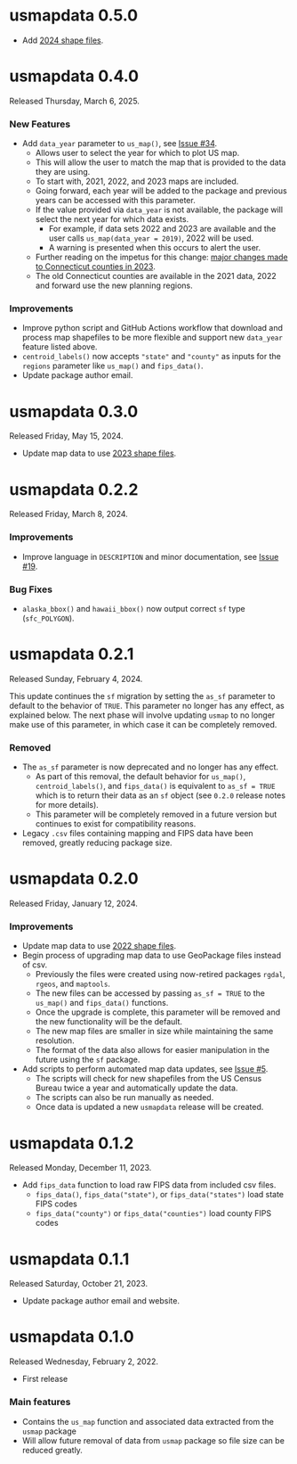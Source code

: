 # usmapdata 0.5.0

* Add [2024 shape files](https://www.census.gov/geographies/mapping-files/time-series/geo/cartographic-boundary.2024.html#list-tab-1883739534).

# usmapdata 0.4.0
Released Thursday, March 6, 2025.

### New Features
* Add `data_year` parameter to `us_map()`, see [Issue #34](https://github.com/pdil/usmapdata/issues/34).
  * Allows user to select the year for which to plot US map.
  * This will allow the user to match the map that is provided to the data they are using.
  * To start with, 2021, 2022, and 2023 maps are included.
  * Going forward, each year will be added to the package and previous years can be accessed with this parameter.
  * If the value provided via `data_year` is not available, the package will select the next year for which data exists.
    * For example, if data sets 2022 and 2023 are available and the user calls `us_map(data_year = 2019)`, 2022 will be used.
    * A warning is presented when this occurs to alert the user.
  * Further reading on the impetus for this change: [major changes made to Connecticut counties in 2023](https://www.ctinsider.com/projects/2023/ct-planning-regions/).
  * The old Connecticut counties are available in the 2021 data, 2022 and forward use the new planning regions.

### Improvements
* Improve python script and GitHub Actions workflow that download and process map shapefiles to be more flexible and support new `data_year` feature listed above.
* `centroid_labels()` now accepts `"state"` and `"county"` as inputs for the `regions` parameter like `us_map()` and `fips_data()`.
* Update package author email.

# usmapdata 0.3.0
Released Friday, May 15, 2024.

* Update map data to use [2023 shape files](https://www.census.gov/geographies/mapping-files/time-series/geo/cartographic-boundary.2023.html#list-tab-1883739534).

# usmapdata 0.2.2
Released Friday, March 8, 2024.

### Improvements
* Improve language in `DESCRIPTION` and minor documentation, see [Issue #19](https://github.com/pdil/usmapdata/issues/19).

### Bug Fixes
* `alaska_bbox()` and `hawaii_bbox()` now output correct `sf` type (`sfc_POLYGON`).

# usmapdata 0.2.1
Released Sunday, February 4, 2024.

This update continues the `sf` migration by setting the `as_sf` parameter to default to the behavior of `TRUE`. This parameter no longer has any effect, as explained below. The next phase will involve updating `usmap` to no longer make use of this parameter, in which case it can be completely removed.

### Removed

* The `as_sf` parameter is now deprecated and no longer has any effect.
  * As part of this removal, the default behavior for `us_map()`, `centroid_labels()`, and `fips_data()` is equivalent to `as_sf = TRUE` which is to return their data as an `sf` object (see `0.2.0` release notes for more details).
  * This parameter will be completely removed in a future version but continues to exist for compatibility reasons.
* Legacy `.csv` files containing mapping and FIPS data have been removed, greatly reducing package size.

# usmapdata 0.2.0
Released Friday, January 12, 2024.

### Improvements
* Update map data to use [2022 shape files](https://www.census.gov/geographies/mapping-files/time-series/geo/cartographic-boundary.2022.html#list-tab-1883739534).
* Begin process of upgrading map data to use GeoPackage files instead of csv.
  * Previously the files were created using now-retired packages `rgdal`, `rgeos`, and `maptools`.
  * The new files can be accessed by passing `as_sf = TRUE` to the `us_map()` and `fips_data()` functions.
  * Once the upgrade is complete, this parameter will be removed and the new functionality will be the default.
  * The new map files are smaller in size while maintaining the same resolution.
  * The format of the data also allows for easier manipulation in the future using the `sf` package.
* Add scripts to perform automated map data updates, see [Issue #5](https://github.com/pdil/usmapdata/issues/5).
  * The scripts will check for new shapefiles from the US Census Bureau twice a year and automatically update the data.
  * The scripts can also be run manually as needed.
  * Once data is updated a new `usmapdata` release will be created.

# usmapdata 0.1.2
Released Monday, December 11, 2023.

* Add `fips_data` function to load raw FIPS data from included csv files.
    * `fips_data()`, `fips_data("state")`, or `fips_data("states")` load state FIPS codes
    * `fips_data("county")` or `fips_data("counties")` load county FIPS codes

# usmapdata 0.1.1
Released Saturday, October 21, 2023.

* Update package author email and website.

# usmapdata 0.1.0
Released Wednesday, February 2, 2022.

* First release

### Main features

* Contains the `us_map` function and associated data extracted from the `usmap` package
* Will allow future removal of data from `usmap` package so file size can be reduced greatly.
